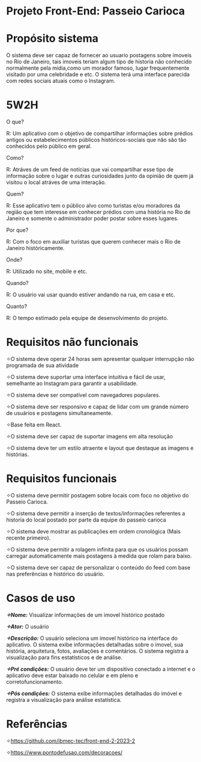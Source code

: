 # Projeto Front-End: Passeio Carioca



# Propósito sistema 


O sistema deve ser capaz de fornecer ao usuario postagens sobre imoveis no Rio de Janeiro, tais imoveis teriam algum tipo de historia não conhecido normalmente pela midia,como um morador famoso, lugar frequentemente visitado por uma celebridade e etc. O sistema terá uma interface parecida com redes sociais atuais como o Instagram.


# 5W2H


O que?

R: Um aplicativo com o objetivo de compartilhar informações sobre prédios antigos ou estabelecimentos públicos históricos-sociais que não são tão conhecidos pelo público em geral.

Como?

R: Atráves de um feed de notícias que vai compartilhar esse tipo de informação sobre o lugar e outras curiosidades junto da opinião de quem já visitou o local atráves de uma interação.

Quem?

R: Esse aplicativo tem o público alvo como turistas e/ou moradores da região que tem interesse em conhecer prédios com uma história no Rio de Janeiro e somente o administrador poder postar sobre esses lugares.

Por que?

R: Com o foco em auxiliar turistas que querem conhecer mais o Rio de Janeiro históricamente.

Onde?

R: Utilizado no site, mobile e etc.

Quando?

R: O usuário vai usar quando estiver andando na rua, em casa e etc.

Quanto?

R: O tempo estimado pela equipe de desenvolvimento do projeto.


# Requisitos não funcionais


✧O sistema deve operar 24 horas sem apresentar qualquer interrupção não programada de sua atividade

✧O sistema deve suportar uma interface intuitiva e fácil de usar, semelhante ao Instagram para garantir a usabilidade.

✧O sistema deve ser compatível com navegadores populares.

✧O sistema deve ser responsivo e capaz de lidar com um grande número de usuários e postagens simultaneamente.

✧Base feita em React.

✧O sistema deve ser capaz de suportar imagens em alta resolução

✧O sistema deve ter um estilo atraente e layout que destaque as imagens e histórias.


# Requisitos funcionais


✧O sistema deve permitir postagem sobre locais com foco no objetivo do Passeio Carioca.

✧O sistema deve permitir a inserção de textos/informações referentes a historia do local postado por parte da equipe do passeio carioca

✧O sistema deve mostrar as publicações em ordem cronológica (Mais recente primeiro).

✧O sistema deve permitir a rolagem infinita para que os usuários possam carregar automaticamente mais postagens à medida que rolam para baixo.

✧O sistema deve ser capaz de personalizar o conteúdo do feed com base nas preferências e histórico do usuário.


# Casos de uso


***✧Nome:*** Visualizar informações de um imovel histórico postado


***✧Ator:*** O usuário

  
***✧Descrição:*** O usuário seleciona um imovel histórico na interface do aplicativo. O sistema exibe informações detalhadas sobre o imovel, sua história, arquitetura, fotos, avaliações e comentários. O sistema registra a visualização para fins estatísticos e de análise.

***✧Pré condições:*** O usuário deve ter um dispositivo conectado a internet e o aplicativo deve estar baixado no celular e em pleno e corretofuncionamento.


***✧Pós condições:*** O sistema exibe informações detalhadas do imóvel e registra a visualização para análise estatística.


# Referências


✧https://github.com/ibmec-tec/front-end-2-2023-2

✧https://www.pontodefusao.com/decoracoes/



